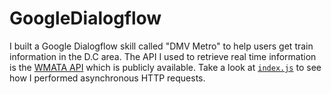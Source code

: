 # GoogleDialogflow
I built a Google Dialogflow skill called "DMV Metro" to help users get train information in the D.C area. The API I used to retrieve real time information is the [WMATA API](https://developer.wmata.com/docs/services/) which is publicly available. Take a look at [`index.js`](https://github.com/chingachleung/GoogleDialogflow/blob/main/index.js) to see how I performed asynchronous HTTP requests.
